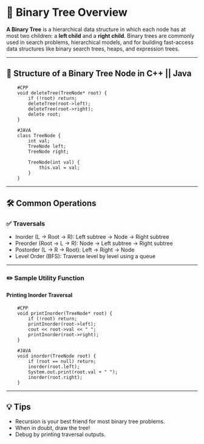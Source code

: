 # 🌲 Binary Tree Overview

**A Binary Tree** is a hierarchical data structure in which each node has at most two children: a **left child** and a **right child**. Binary trees are commonly used in search problems, hierarchical models, and for building fast-access data structures like binary search trees, heaps, and expression trees.

----------------------------------------------------------------------

## 🧱 Structure of a Binary Tree Node in C++ || Java

        #CPP
        void deleteTree(TreeNode* root) {
            if (!root) return;
            deleteTree(root->left);
            deleteTree(root->right);
            delete root;
        }

        #JAVA
        class TreeNode {
            int val;
            TreeNode left;
            TreeNode right;

            TreeNode(int val) {
                this.val = val;
            }
        }

-------------------------------------------------------

## 🛠 Common Operations

### ✅ Traversals

- Inorder (L → Root → R): Left subtree → Node → Right subtree
- Preorder (Root → L → R): Node → Left subtree → Right subtree
- Postorder (L → R → Root): Left → Right → Node
- Level Order (BFS): Traverse level by level using a queue

-------------------------------------------------------

### ✏️ Sample Utility Function

#### Printing Inorder Traversal

        #CPP
        void printInorder(TreeNode* root) {
            if (!root) return;
            printInorder(root->left);
            cout << root->val << " ";
            printInorder(root->right);
        }

        #JAVA
        void inorder(TreeNode root) {
            if (root == null) return;
            inorder(root.left);
            System.out.print(root.val + " ");
            inorder(root.right);
        }

--------------------------------------------

## 💡 Tips

- Recursion is your best friend for most binary tree problems.
- When in doubt, draw the tree!
- Debug by printing traversal outputs.
